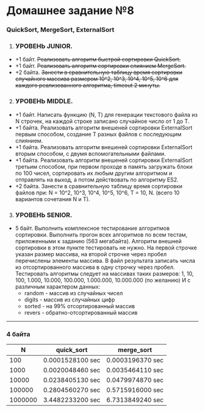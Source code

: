 # Домашнее задание №8

### QuickSort, MergeSort, ExternalSort


1. ### УРОВЕНЬ JUNIOR.

- +1 байт. <s>Реализовать алгоритм быстрой сортировки QuickSort.</s>
- +1 байт. <s>Реализовать алгоритм сортировки слиянием MergeSort.</s>
- +2 байта. <s>Занести в сравнительную таблицу время сортировки
случайного массива размером 10^2, 10^3, 10^4, 10^5, 10^6
для каждого реализованного алгоритма, timeout 2 минуты.</s>

2. ### УРОВЕНЬ MIDDLE.

- +1 байт. Написать функцию (N, T) для генерации текстового файла из N строчек, на 
каждой строке записано случайное число от 1 до T.
- +1 байта. Реализовать алгоритм внешеней сортировки ExternalSort первым способом, 
  создание T разных файлов с последующим слиянием.
- +1 байта. Реализовать алгоритм внешеней сортировки ExternalSort вторым способом, 
  с двумя вспомогательными файлами.
- +1 байта. Реализовать алгоритм внешеней сортировки ExternalSort третьим способом, 
  при первом проходе в память загружать блоки по 100 чисел, сортировать их любым другим алгоритмом и отправлять на выход, а потом действовать по алгоритму ES2.
- +2 байта. Занести в сравнительную таблицу время сортировки файлов при:
N = 10^2, 10^3, 10^4, 10^5, 10^6,
T = 10, N. (всего 10 вариантов сочетания N и T).

3. ### УРОВЕНЬ SENIOR.

- 5 байт.
Выполнить комплексное тестирование алгоритмов сортировки.
Выполнить прогон всех алгоритмов по всем тестам, приложенными к заданию (563 мегабайта).
Алгоритм внешней сортировки в этом пункте тестировать не нужно.
На первой строчке указан размер массива, на второй строчке через пробел перечислены элементы массива.
В файл результата записать числа из отсортированного массива в одну строчку через пробел.
Тестировать алгоритмы следует на массивах таких размеров:
1, 10, 100, 1.000, 10.000, 100.000, 1.000.000, 10.000.000 (по желанию)
И с различным характером данных:
  * random - массив из случайных чисел
  * digits - массив из случайных цифр
  * sorted - на 99% отсортированный массив
  * revers - обратно-отсортированный массив


---

### 4 байта

| N       | quick_sort     | merge_sort        |
|---------|------------------|-------------------|
| 100     | 0.0001528100 sec | 0.0003196370 sec  |
| 1000    | 0.0020048460 sec | 0.0035464110 sec  |
| 10000   | 0.0238405130 sec | 0.0479974870 sec  |
| 100000  | 0.2804560270 sec | 0.5715916000 sec  |
| 1000000 | 3.4482233200 sec| 6.7313849240 sec  |